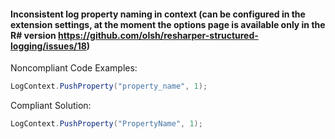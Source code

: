 #### Inconsistent log property naming in context (can be configured in the extension settings, at the moment the options page is available only in the R# version https://github.com/olsh/resharper-structured-logging/issues/18)

Noncompliant Code Examples:
```csharp
LogContext.PushProperty("property_name", 1);
```

Compliant Solution:
```csharp
LogContext.PushProperty("PropertyName", 1);
```
